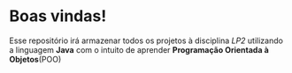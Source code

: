 # Boas vindas!


<p>Esse repositório irá armazenar todos os projetos à disciplina <em>LP2</em> utilizando a linguagem <strong>Java</strong> com o intuito de aprender <strong>Programação Orientada à Objetos</strong>(POO)</p>
